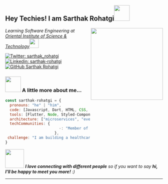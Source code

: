 <h2> Hey Techies! I am Sarthak Rohatgi<img src="https://media.giphy.com/media/mGcNjsfWAjY5AEZNw6/giphy.gif" width="50"></h2>
<img align='right' src="https://media.giphy.com/media/a8rlSHPozsTEuh1ibJ/giphy.gif" width="230">
<p><em>Learning Software Engineering at <a href="https://www.oistbpl.com">Oriental Institute of Science & Technology</a><img src="https://media.giphy.com/media/fYSnHlufseco8Fh93Z/giphy.gif" width="30"></em></p>

[![Twitter: sarthak_rohatgi](https://img.shields.io/twitter/follow/sarthak_rohatgi?style=social)](https://twitter.com/sarthak_rohatgi)
[![Linkedin: sarthak-rohatgi](https://img.shields.io/badge/-sarthak--rohatgi-blue?style=flat-square&logo=Linkedin&logoColor=white&link=https://www.linkedin.com/in/sarthak-rohatgi/)](https://www.linkedin.com/in/sarthak-rohatgi/)
[![GitHub Sarthak Rohatgi](https://img.shields.io/github/followers/ll-Eywa-ll?style=social)](https://github.com/eyywa)


### <img src="https://media.giphy.com/media/VgCDAzcKvsR6OM0uWg/giphy.gif" width="50"> A little more about me...  

```javascript
const sarthak-rohatgi = {
  pronouns: "he" | "him",
  code: [Javascript, Dart, HTML, CSS, C++, Python, SQL],
  tools: [Flutter, Node, Styled-Components, Docker, Django, Relational Databases],
  architecture: ["microservices", "event-driven", "design system pattern"],
  techCommunities: {
                        -: "Member of GDSC"
                      },
 challenge: "I am building a healthcare app which thrives to help people all around the world."
}
```

<img src="https://media.giphy.com/media/LnQjpWaON8nhr21vNW/giphy.gif" width="60"> <em><b>I love connecting with different people</b> so if you want to say <b>hi, I'll be happy to meet you more!</b> :)</em>

---

